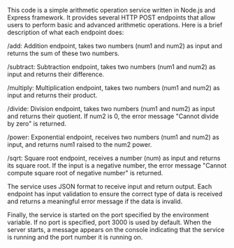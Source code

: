 This code is a simple arithmetic operation service written in Node.js and Express framework. It provides several HTTP POST endpoints that allow users to perform basic and advanced arithmetic operations. Here is a brief description of what each endpoint does:

/add: Addition endpoint, takes two numbers (num1 and num2) as input and returns the sum of these two numbers.

/subtract: Subtraction endpoint, takes two numbers (num1 and num2) as input and returns their difference.

/multiply: Multiplication endpoint, takes two numbers (num1 and num2) as input and returns their product.

/divide: Division endpoint, takes two numbers (num1 and num2) as input and returns their quotient. If num2 is 0, the error message "Cannot divide by zero" is returned.

/power: Exponential endpoint, receives two numbers (num1 and num2) as input, and returns num1 raised to the num2 power.

/sqrt: Square root endpoint, receives a number (num) as input and returns its square root. If the input is a negative number, the error message "Cannot compute square root of negative number" is returned.

The service uses JSON format to receive input and return output. Each endpoint has input validation to ensure the correct type of data is received and returns a meaningful error message if the data is invalid.

Finally, the service is started on the port specified by the environment variable. If no port is specified, port 3000 is used by default. When the server starts, a message appears on the console indicating that the service is running and the port number it is running on.
